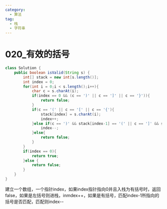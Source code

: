 ```yaml
---
category: 
  - 算法
tag: 
  - 栈
  - 字符串
---
```

# 020_有效的括号

<Badge text="简单" type="tip" vertical="middle" />



```java
class Solution {
    public boolean isValid(String s) {
        int[] stack = new int[s.length()];
        int index = 0;
        for(int i = 0;i < s.length();i++){
            char c = s.charAt(i);
            if(index == 0 && (c == ')' || c == ']' || c == '}')){
                return false;
            }
            if(c == '(' || c == '[' || c == '{'){
                stack[index] = s.charAt(i);
                index++;
            }else if(c == ')' && stack[index-1] == '(' || c == ']' && stack[index-1] == '[' || c == '}' && stack[index-1] == '{'){
                index--;
            }else{
                return false;
            }
        }
        if(index == 0){
            return true;
        }else {
            return false;
        }
    }
}
```

建立一个数组，一个指针index，如果index指针指向0并且入栈为有括号时，返回false，如果是左括号则进栈，inmdex++，如果是有括号，匹配index-1所指向的括号是否匹配，匹配则index--